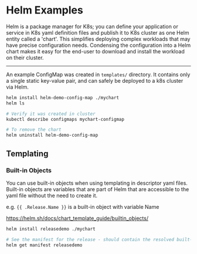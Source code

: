 # Helm Examples

Helm is a package manager for K8s; you can define your
application or service in K8s yaml definition files and publish it to K8s cluster as one Helm entity
called a 'chart'. This simplifies deploying complex
workloads that may have precise configuration needs.
Condensing the configuration into a Helm chart makes it
easy for the end-user to download and install the workload
on their cluster.

---

An example ConfigMap was created in `templates/` directory.
It contains only a single static key-value pair, and can
safely be deployed to a k8s cluster via Helm.

```bash
helm install helm-demo-config-map ./mychart
helm ls

# Verify it was created in cluster
kubectl describe configmaps mychart-configmap

# To remove the chart
helm uninstall helm-demo-config-map
```

## Templating

### Built-in Objects

You can use built-in objects when using templating
in descriptor yaml files. Built-in objects are 
variables that are part of Helm that are accessible
to the yaml file without the need to create it.

e.g. `{{ .Release.Name }}` is a built-in object with variable Name

https://helm.sh/docs/chart_template_guide/builtin_objects/

```bash
helm install releasedemo ./mychart

# See the manifest for the release - should contain the resolved built-in
helm get manifest releasedemo
```